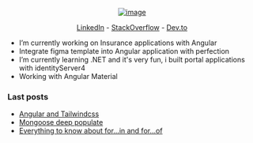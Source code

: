 <a align="center" target="_blank"  href="https://www.linkedin.com/in/ambroise-bazie-899a41ab/" style="display: block;">![image](https://user-images.githubusercontent.com/28239213/150961302-e80924b7-6754-4336-a0a3-e3526d0a7e74.png)</a>


<p align="center">
  <a target="_blank" href="https://www.linkedin.com/in/ambroise-bazie-899a41ab/">LinkedIn</a> -
  <a target="_blank" href="https://stackoverflow.com/users/10874360/ambroise-bazie">StackOverflow</a> -
  <a target="_blank" href="https://dev.to/ognanshissi">Dev.to</a>
</p>

- I’m currently working on Insurance applications with Angular
- Integrate figma template into Angular application with perfection
- I’m currently learning .NET and it's very fun, i built portal applications with identityServer4
- Working with Angular Material

<h3>Last posts</h3>
<ul>
  <li><a target="_blank" href="https://dev.to/ognanshissi/angular-tailwindcss-d65">Angular and Tailwindcss</a></li>
  <li><a target="_blank" href="https://dev.to/ognanshissi/mongoose-deep-populate-31p4">Mongoose deep populate</a></li>
  <li><a target="_blank" href="https://dev.to/ognanshissi/everything-to-know-about-for-in-and-for-of-13g6">Everything to know about for...in and for...of</a></li>
</ul>
<!--
**ognanshissi/ognanshissi** is a ✨ _special_ ✨ repository because its `README.md` (this file) appears on your GitHub profile.

Here are some ideas to get you started:

- 🔭 I’m currently working on ...
- 🌱 I’m currently learning .NET and it very fun, i built portal application
- 👯 I’m looking to collaborate on ...
- 🤔 I’m looking for help with ...
- 💬 Ask me about ...
- 📫 How to reach me: ...
- 😄 Pronouns: ...
- ⚡ Fun fact: ...
-->
